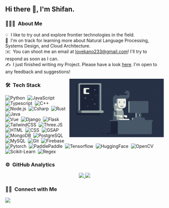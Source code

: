 ## Hi there 👋, I'm Shifan.
### 👨🏻‍💻 &nbsp;About Me

💡 &nbsp;I like to try out and explore frontier technologies in the field.\
🌱 &nbsp;I'm on track for learning more about Natural Language Processing, Systems Design, and Cloud Architecture.\
✉️ &nbsp;You can shoot me an email at lovekano233@gmail.com! I'll try to respond as soon as I can.\
✍️ &nbsp;I just finished writing my Project. Please have a look [here](https://www.thelighthouseproject.life/). I'm open to any feedback and suggestions!

<img alt="Night Coding" src="https://raw.githubusercontent.com/AVS1508/AVS1508/master/assets/Night-Coding.gif" align="right"/>

### 🛠 &nbsp;Tech Stack

![Python](https://img.shields.io/badge/-Python-05122A?style=flat&logo=python)&nbsp;
![JavaScript](https://img.shields.io/badge/-JavaScript-05122A?style=flat&logo=javascript)&nbsp;
![Typescript](https://img.shields.io/badge/-Typescript-05122A?style=flat&logo=Typescript&logoColor=A8B9CC)&nbsp;
![C++](https://img.shields.io/badge/-C++-05122A?style=flat&logo=C%2B%2B&logoColor=00599C)&nbsp;
![Node.js](https://img.shields.io/badge/-Node.js-05122A?style=flat&logo=node.js)&nbsp;
![Csharp](https://img.shields.io/badge/-Csharp-05122A?style=flat&logo=Csharp&logoColor=1572B6)&nbsp;
![Rust](https://img.shields.io/badge/-Rust-05122A?style=flat&logo=Rust&logoColor=1572B6)&nbsp;
![Java](https://img.shields.io/badge/-Java-05122A?style=flat&logo=Java&logoColor=1572B6)\
![Vue](https://img.shields.io/badge/-Vue-05122A?style=flat&logo=Vue.js)&nbsp;
![Django](https://img.shields.io/badge/-Django-05122A?style=flat&logo=django&logoColor=092E20)&nbsp;
![Flask](https://img.shields.io/badge/-Flask-05122A?style=flat&logo=flask)&nbsp;
![TailwindCSS](https://img.shields.io/badge/-TailwindCSS-05122A?style=flat&logo=TailwindCSS&logoColor=563D7C)&nbsp;
![Three.JS](https://img.shields.io/badge/-ThreeJS-05122A?style=flat&logo=Three.JS)&nbsp;
![HTML](https://img.shields.io/badge/-HTML-05122A?style=flat&logo=HTML5)&nbsp;
![CSS](https://img.shields.io/badge/-CSS-05122A?style=flat&logo=CSS3&logoColor=1572B6)&nbsp;
![GSAP](https://img.shields.io/badge/-GSAP-05122A?style=flat&logo=GSAP)\
![MongoDB](https://img.shields.io/badge/-MongoDB-05122A?style=flat&logo=MongoDB&logoColor=1572B6)&nbsp;
![PostgreSQL](https://img.shields.io/badge/-PostgreSQL-05122A?style=flat&logo=PostgreSQL&logoColor=1572B6)&nbsp;
![MySQL](https://img.shields.io/badge/-MySQL-05122A?style=flat&logo=MySQL&logoColor=1572B6)&nbsp;
![Git](https://img.shields.io/badge/-Git-05122A?style=flat&logo=git)&nbsp;
![Firebase](https://img.shields.io/badge/-Firebase-05122A?style=flat&logo=Firebase&logoColor=1572B6)\
![Pytorch](https://img.shields.io/badge/-Pytorch-05122A?style=flat&logo=Pytorch)&nbsp;
![PaddlePaddle](https://img.shields.io/badge/-PaddlePaddle-05122A?style=flat&logo=PaddlePaddle)&nbsp;
![Tensorflow](https://img.shields.io/badge/-Tensorflow-05122A?style=flat&logo=Tensorflow)&nbsp;
![HuggingFace](https://img.shields.io/badge/-HuggingFace-05122A?style=flat&logo=HuggingFace)&nbsp;
![OpenCV](https://img.shields.io/badge/-OpenCV-05122A?style=flat&logo=OpenCV)&nbsp;
![Scikit-Learn](https://img.shields.io/badge/-Sklearn-05122A?style=flat&logo=Sklearn)&nbsp;
![Regex](https://img.shields.io/badge/-Regex-05122A?style=flat&logo=RE)


### ⚙️ &nbsp;GitHub Analytics

<p align="center">
<a href="https://github.com/AVS1508">
  <img height="180em" src="https://github-readme-stats-eight-theta.vercel.app/api?username=csf233csf&show_icons=true&theme=algolia&include_all_commits=true&count_private=true"/>
  <img height="180em" src="https://github-readme-stats-eight-theta.vercel.app/api/top-langs/?username=csf233csf&layout=compact&langs_count=8&theme=algolia"/>
</a>
</p>

### 🤝🏻 &nbsp;Connect with Me

<p>
<!-- <a href="https://www.adityavsingh.com"><img src="https://img.shields.io/badge/-adityavsingh.com-3423A6?style=flat&logo=Google-Chrome&logoColor=white"/></a> -->
<!-- <a href="https://linkedin.com/in/AVS1508"><img src="https://img.shields.io/badge/-Aditya%20Vikram%20Singh-0077B5?style=flat&logo=Linkedin&logoColor=white"/></a> -->
<a href="mailto:lovekano233@gmail.com"><img src="https://img.shields.io/badge/-lovekano233@gmail.com-D14836?style=flat&logo=Gmail&logoColor=white"/></a>
<!-- <a href="https://instagram.com/adityavs_"><img src="https://img.shields.io/badge/-@adityavs__-E4405F?style=flat&logo=Instagram&logoColor=white"/></a> -->
<!-- <a href="https://facebook.com/AVS1508"><img src="https://img.shields.io/badge/-@AVS1508-1877F2?style=flat&logo=Facebook&logoColor=white"/></a> -->
<!-- <a href="https://www.pinterest.ca/AVS1508"><img src="https://img.shields.io/badge/-@AVS1508-BD081C?style=flat&logo=Pinterest&logoColor=white"/></a> -->
<!-- <a href="https://www.behance.net/AVS1508"><img src="https://img.shields.io/badge/-@AVS1508-1769FF?style=flat&logo=Behance&logoColor=white"/></a> -->
</p>
